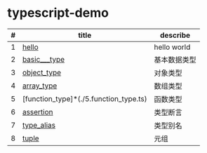 # typescript-demo

|#|title|describe|
|-|-----|--------|
|1|[hello](./1.hello.ts)|hello world|
|2|[basic___type](./2.basic_type.ts)|基本数据类型|
|3|[object_type](./3/object_type.ts)|对象类型|
|4|[array_type](./4.array_type.ts)|数组类型|
|5|[function_type]*(./5.function_type.ts)|函数类型|
|6|[assertion](./6.assertion.ts)|类型断言|
|7|[type_alias](./7.type_alias.ts)|类型别名|
|8|[tuple](./8.tuple.ts)|元组|

